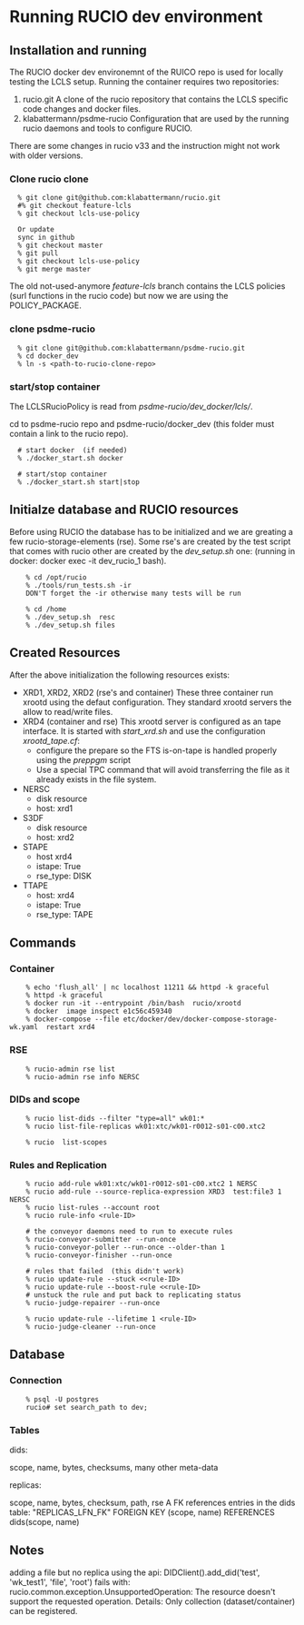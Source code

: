 
# Running RUCIO dev environment

## Installation and running

The RUCIO docker dev environemnt of the RUICO repo is used for locally
testing the LCLS setup. Running the container requires two repositories:

1) rucio.git
   A clone of the rucio repository that contains the LCLS specific code changes
   and docker files.
2) klabattermann/psdme-rucio
   Configuration that are used by the running rucio daemons
   and tools to configure RUCIO.

There are some changes in rucio v33 and the instruction might not work with older versions.


### Clone rucio clone

```code
  % git clone git@github.com:klabattermann/rucio.git
  #% git checkout feature-lcls
  % git checkout lcls-use-policy

  Or update
  sync in github
  % git checkout master
  % git pull
  % git checkout lcls-use-policy
  % git merge master
```

The old not-used-anymore *feature-lcls* branch contains the LCLS policies (surl functions in the rucio code) but now we
are using the POLICY_PACKAGE.

### clone psdme-rucio

```code
  % git clone git@github.com:klabattermann/psdme-rucio.git
  % cd docker_dev
  % ln -s <path-to-rucio-clone-repo>
```

### start/stop container

The LCLSRucioPolicy is read from *psdme-rucio/dev_docker/lcls/*.

cd to psdme-rucio repo and psdme-rucio/docker_dev (this folder must contain a link to the rucio repo).

```code
  # start docker  (if needed)
  % ./docker_start.sh docker

  # start/stop container
  % ./docker_start.sh start|stop
```

## Initialze database and RUCIO resources

Before using RUCIO the database has to be initialized and we are greating a few rucio-storage-elements
(rse). Some rse's are created by the test script that comes with rucio other are created by the
*dev_setup.sh* one: (running in docker: docker exec -it dev_rucio_1 bash).

```code
    % cd /opt/rucio
    % ./tools/run_tests.sh -ir
    DON'T forget the -ir otherwise many tests will be run

    % cd /home
    % ./dev_setup.sh  resc
    % ./dev_setup.sh files
```

## Created Resources

After the above initialization the following resources exists:

- XRD1, XRD2, XRD2 (rse's and container)
  These three container run xrootd using the defaut configuration. They standard xrootd servers
  the allow to read/write files.
- XRD4 (container and rse)
  This xrootd server is configured as an tape interface. It is started with *start_xrd.sh* and use the
  configuration *xrootd_tape.cf*:
  - configure the prepare so the FTS is-on-tape is handled properly using the *preppgm* script
  - Use a special TPC command that will avoid transferring the file as it already exists in the file
    system.
- NERSC
  - disk resource
  - host: xrd1
- S3DF
  - disk resource
  - host: xrd2
- STAPE
  - host xrd4
  - istape: True
  - rse_type: DISK
- TTAPE
  - host: xrd4
  - istape: True
  - rse_type: TAPE

## Commands

### Container

```code
    % echo 'flush_all' | nc localhost 11211 && httpd -k graceful
    % httpd -k graceful
    % docker run -it --entrypoint /bin/bash  rucio/xrootd
    % docker  image inspect e1c56c459340
    % docker-compose --file etc/docker/dev/docker-compose-storage-wk.yaml  restart xrd4
```

### RSE

```code
    % rucio-admin rse list
    % rucio-admin rse info NERSC
```
### DIDs and scope 

```code
    % rucio list-dids --filter "type=all" wk01:*
    % rucio list-file-replicas wk01:xtc/wk01-r0012-s01-c00.xtc2

    % rucio  list-scopes 
```

### Rules and Replication

```code
    % rucio add-rule wk01:xtc/wk01-r0012-s01-c00.xtc2 1 NERSC
    % rucio add-rule --source-replica-expression XRD3  test:file3 1 NERSC
    % rucio list-rules --account root
    % rucio rule-info <rule-ID>

    # the conveyor daemons need to run to execute rules 
    % rucio-conveyor-submitter --run-once
    % rucio-conveyor-poller --run-once --older-than 1
    % rucio-conveyor-finisher --run-once

    # rules that failed  (this didn't work)
    % rucio update-rule --stuck <<rule-ID>
    % rucio update-rule --boost-rule <<rule-ID>
    # unstuck the rule and put back to replicating status
    % rucio-judge-repairer --run-once 

    % rucio update-rule --lifetime 1 <rule-ID>
    % rucio-judge-cleaner --run-once
```

## Database

### Connection

```code
    % psql -U postgres
    rucio# set search_path to dev;
```

### Tables

dids:

scope, name, bytes, checksums, many other meta-data

replicas:

scope, name, bytes, checksum, path, rse
A FK references entries in the dids table:
"REPLICAS_LFN_FK" FOREIGN KEY (scope, name) REFERENCES dids(scope, name)

## Notes

adding a file but no replica using the api:  DIDClient().add_did('test', 'wk_test1', 'file', 'root') fails with:
   rucio.common.exception.UnsupportedOperation: The resource doesn't support the requested operation.
   Details: Only collection (dataset/container) can be registered.


